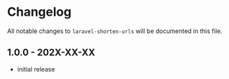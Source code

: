 # Changelog

All notable changes to `laravel-shorten-urls` will be documented in this file.

## 1.0.0 - 202X-XX-XX

- initial release
